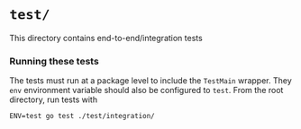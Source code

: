 # `test/`

This directory contains end-to-end/integration tests

### Running these tests

The tests must run at a package level to include the `TestMain` wrapper. They `env` environment variable should also be configured to `test`. From the root directory, run tests with

```
ENV=test go test ./test/integration/
```
